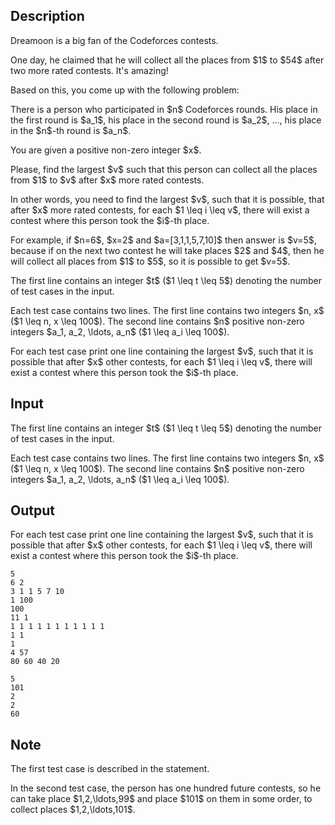 ## Description

<div><p>Dreamoon is a big fan of the Codeforces contests.</p><p>One day, he claimed that he will collect all the places from $1$ to $54$ after two more rated contests. It's amazing!</p><p>Based on this, you come up with the following problem:</p><p>There is a person who participated in $n$ Codeforces rounds. His place in the first round is $a_1$, his place in the second round is $a_2$, ..., his place in the $n$-th round is $a_n$.</p><p>You are given a positive non-zero integer $x$.</p><p>Please, find the largest $v$ such that this person can collect all the places from $1$ to $v$ after $x$ more rated contests.</p><p>In other words, you need to find the largest $v$, such that it is possible, that after $x$ more rated contests, for each $1 \leq i \leq v$, there will exist a contest where this person took the $i$-th place.</p><p>For example, if $n=6$, $x=2$ and $a=[3,1,1,5,7,10]$ then answer is $v=5$, because if on the next two contest he will take places $2$ and $4$, then he will collect all places from $1$ to $5$, so it is possible to get $v=5$.</p></div><div class="input-specification"><p>The first line contains an integer $t$ ($1 \leq t \leq 5$) denoting the number of test cases in the input.</p><p>Each test case contains two lines. The first line contains two integers $n, x$ ($1 \leq n, x \leq 100$). The second line contains $n$ positive non-zero integers $a_1, a_2, \ldots, a_n$ ($1 \leq a_i \leq 100$).</p></div><div class="output-specification"><p>For each test case print one line containing the largest $v$, such that it is possible that after $x$ other contests, for each $1 \leq i \leq v$, there will exist a contest where this person took the $i$-th place.</p></div>

## Input

<p>The first line contains an integer $t$ ($1 \leq t \leq 5$) denoting the number of test cases in the input.</p><p>Each test case contains two lines. The first line contains two integers $n, x$ ($1 \leq n, x \leq 100$). The second line contains $n$ positive non-zero integers $a_1, a_2, \ldots, a_n$ ($1 \leq a_i \leq 100$).</p>

## Output

<p>For each test case print one line containing the largest $v$, such that it is possible that after $x$ other contests, for each $1 \leq i \leq v$, there will exist a contest where this person took the $i$-th place.</p>





```input1
5
6 2
3 1 1 5 7 10
1 100
100
11 1
1 1 1 1 1 1 1 1 1 1 1
1 1
1
4 57
80 60 40 20
```




```output1
5
101
2
2
60
```



## Note

<p>The first test case is described in the statement.</p><p>In the second test case, the person has one hundred future contests, so he can take place $1,2,\ldots,99$ and place $101$ on them in some order, to collect places $1,2,\ldots,101$.</p>
